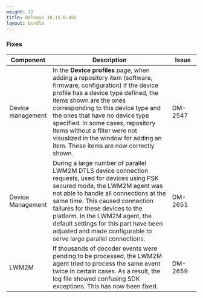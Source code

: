 ```yaml
---
weight: 12
title: Release 10.15.0.455
layout: bundle
---
```


<!--10.15.0.453 - 10.15.0.455-->

### Fixes

<div><table ><colgroup>
<col style="width: 15%;"><col style="width: 70%;"><col style="width: 15%;"></colgroup>
<thead><tr>
<th>
Component</th>
<th>
Description</th>
<th>
Issue</th>
</tr>
</thead><tbody>

<tr>
<td>Device management</td>
<td>In the <b>Device profiles</b> page, when adding a repository item (software, firmware, configuration) if the device profile has a device type defined, the items shown are the ones corresponding to this device type and the ones that have no device type specified. In some cases, repository items without a filter were not visualized in the window for adding an item. These items are now correctly shown.</td>
<td>DM-2547</td>
</tr>

<tr>
<td>Device Management</td>
<td>During a large number of parallel LWM2M DTLS device connection requests, used for devices using PSK secured mode, the LWM2M agent was not able to handle all connections at the same time. This caused connection failures for these devices to the platform. In the LWM2M agent, the default settings for this part have been adjusted and made configurable to serve large parallel connections.</td>
<td>DM-2651</td>
</tr>

<tr>
<td>LWM2M</td>
<td>If thousands of decoder events were pending to be processed, the LWM2M agent tried to process the same event twice in certain cases. As a result, the log file showed confusing SDK exceptions. This has now been fixed.</td>
<td>DM-2659</td>
</tr>

</tbody></table></div>
